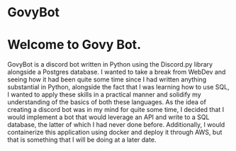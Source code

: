 # GovyBot

<h1>Welcome to Govy Bot.</h1>

<p>
GovyBot is a discord bot written in Python using the Discord.py library alongside a Postgres database.
I wanted to take a break from WebDev and seeing how it had been quite some time since I had written anything substantial in Python, alongside the 
fact that I was learning how to use SQL, I wanted to apply these skills in a practical manner and solidify my understanding of the basics of both these languages. As the idea of creating a discord bot was in my mind for quite some time, I decided that I would implement a bot that would leverage an API and write to a SQL database, the latter of which I had never done before. Additionally, I would containerize this application using docker and deploy it through AWS, but that is something that I will be doing at a later date.
</p>
